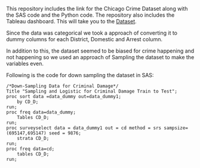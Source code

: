 
This repository includes the link for the Chicago Crime Dataset along with the SAS code and the Python code. The repository also includes the Tableau dashboard.
This will take you to the [Dataset](https://atom.io/packages/hyperlink-helper).  

Since the data was categorical we took a approach of converting it to dummy columns for each District, Domestic and Arrest column.

In addition to this, the dataset seemed to be biased for crime happening and not happening so we used an approach of Sampling the dataset to make the variables even.

Following is the code for down sampling the dataset in SAS:
```
/*Down-Sampling Data for Criminal Damage*/
Title "Sampling and Logistic for Criminal Damage Train to Test";
proc sort data =data_dummy out=data_dummy1;
	by CD_D;
run;
proc freq data=data_dummy;
	Tables CD_D;
run;
proc surveyselect data = data_dummy1 out = cd method = srs sampsize=(695147,695147) seed = 9876;
	strata CD_D;
run;
proc freq data=cd;
	tables CD_D;
run;
```
